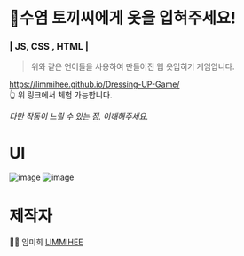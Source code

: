 # 🐰수염 토끼씨에게 옷을 입혀주세요!  
### | JS, CSS , HTML | 
>위와 같은 언어들을 사용하여 만들어진 웹 옷입히기 게임입니다.

https://limmihee.github.io/Dressing-UP-Game/
<br>
👆 위 링크에서 체험 가능합니다.

*다만 작동이 느릴 수 있는 점. 이해해주세요.*

# UI

![image](https://user-images.githubusercontent.com/48482259/76164644-e0556100-6193-11ea-89f4-849aa4b14381.png)
![image](https://user-images.githubusercontent.com/48482259/76164655-f3683100-6193-11ea-9e46-75c6beb2a339.png)

# 제작자
👩‍💻 임미희 [LIMMIHEE](https://github.com/LIMMIHEE)
